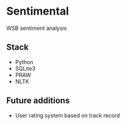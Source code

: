 # Sentimental
WSB sentiment analysis

## Stack
- Python
- SQLite3
- PRAW
- NLTK

## Future additions
- User rating system based on track record
